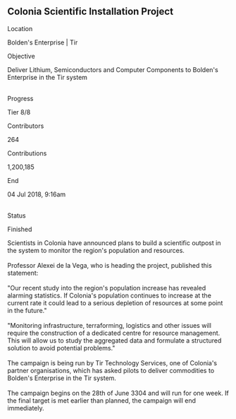 ## Colonia Scientific Installation Project

Location

Bolden\'s Enterprise \| Tir

Objective

Deliver Lithium, Semiconductors and Computer Components to Bolden\'s
Enterprise in the Tir system

\
Progress

Tier 8/8

Contributors

264

Contributions

1,200,185

End

04 Jul 2018, 9:16am

\
Status

Finished

Scientists in Colonia have announced plans to build a scientific outpost
in the system to monitor the region\'s population and resources.\
\
Professor Alexei de la Vega, who is heading the project, published this
statement:\
\
\"Our recent study into the region\'s population increase has revealed
alarming statistics. If Colonia\'s population continues to increase at
the current rate it could lead to a serious depletion of resources at
some point in the future.\"\
\
\"Monitoring infrastructure, terraforming, logistics and other issues
will require the construction of a dedicated centre for resource
management. This will allow us to study the aggregated data and
formulate a structured solution to avoid potential problems.\"\
\
The campaign is being run by Tir Technology Services, one of Colonia\'s
partner organisations, which has asked pilots to deliver commodities to
Bolden\'s Enterprise in the Tir system.\
\
The campaign begins on the 28th of June 3304 and will run for one week.
If the final target is met earlier than planned, the campaign will end
immediately.
